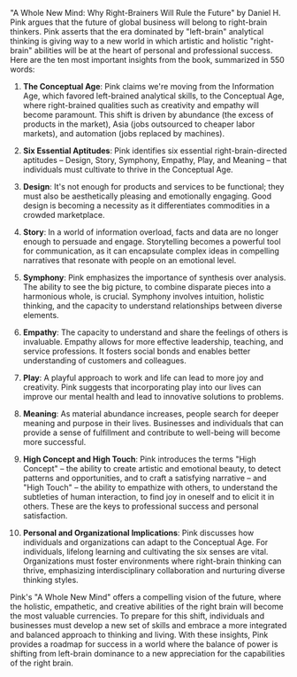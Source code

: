"A Whole New Mind: Why Right-Brainers Will Rule the Future" by Daniel H. Pink argues that the future of global business will belong to right-brain thinkers. Pink asserts that the era dominated by "left-brain" analytical thinking is giving way to a new world in which artistic and holistic "right-brain" abilities will be at the heart of personal and professional success. Here are the ten most important insights from the book, summarized in 550 words:

1. **The Conceptual Age**: Pink claims we're moving from the Information Age, which favored left-brained analytical skills, to the Conceptual Age, where right-brained qualities such as creativity and empathy will become paramount. This shift is driven by abundance (the excess of products in the market), Asia (jobs outsourced to cheaper labor markets), and automation (jobs replaced by machines).

2. **Six Essential Aptitudes**: Pink identifies six essential right-brain-directed aptitudes – Design, Story, Symphony, Empathy, Play, and Meaning – that individuals must cultivate to thrive in the Conceptual Age.

3. **Design**: It's not enough for products and services to be functional; they must also be aesthetically pleasing and emotionally engaging. Good design is becoming a necessity as it differentiates commodities in a crowded marketplace.

4. **Story**: In a world of information overload, facts and data are no longer enough to persuade and engage. Storytelling becomes a powerful tool for communication, as it can encapsulate complex ideas in compelling narratives that resonate with people on an emotional level.

5. **Symphony**: Pink emphasizes the importance of synthesis over analysis. The ability to see the big picture, to combine disparate pieces into a harmonious whole, is crucial. Symphony involves intuition, holistic thinking, and the capacity to understand relationships between diverse elements.

6. **Empathy**: The capacity to understand and share the feelings of others is invaluable. Empathy allows for more effective leadership, teaching, and service professions. It fosters social bonds and enables better understanding of customers and colleagues.

7. **Play**: A playful approach to work and life can lead to more joy and creativity. Pink suggests that incorporating play into our lives can improve our mental health and lead to innovative solutions to problems.

8. **Meaning**: As material abundance increases, people search for deeper meaning and purpose in their lives. Businesses and individuals that can provide a sense of fulfillment and contribute to well-being will become more successful.

9. **High Concept and High Touch**: Pink introduces the terms "High Concept" – the ability to create artistic and emotional beauty, to detect patterns and opportunities, and to craft a satisfying narrative – and "High Touch" – the ability to empathize with others, to understand the subtleties of human interaction, to find joy in oneself and to elicit it in others. These are the keys to professional success and personal satisfaction.

10. **Personal and Organizational Implications**: Pink discusses how individuals and organizations can adapt to the Conceptual Age. For individuals, lifelong learning and cultivating the six senses are vital. Organizations must foster environments where right-brain thinking can thrive, emphasizing interdisciplinary collaboration and nurturing diverse thinking styles.

Pink's "A Whole New Mind" offers a compelling vision of the future, where the holistic, empathetic, and creative abilities of the right brain will become the most valuable currencies. To prepare for this shift, individuals and businesses must develop a new set of skills and embrace a more integrated and balanced approach to thinking and living. With these insights, Pink provides a roadmap for success in a world where the balance of power is shifting from left-brain dominance to a new appreciation for the capabilities of the right brain.